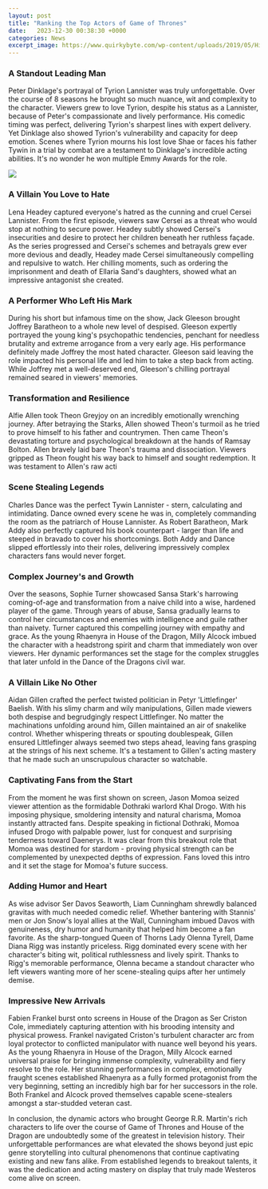 ```yaml
---
layout: post
title: "Ranking the Top Actors of Game of Thrones"
date:   2023-12-30 00:38:30 +0000
categories: News
excerpt_image: https://www.quirkybyte.com/wp-content/uploads/2019/05/Highest-Paid-GOT-Actors-Sansa-Stark-Jon-Snow-Jaime-Cersei-Lannister.jpg
---
```

### A Standout Leading Man
Peter Dinklage's portrayal of Tyrion Lannister was truly unforgettable. Over the course of 8 seasons he brought so much nuance, wit and complexity to the character. Viewers grew to love Tyrion, despite his status as a Lannister, because of Peter's compassionate and lively performance. His comedic timing was perfect, delivering Tyrion's sharpest lines with expert delivery. Yet Dinklage also showed Tyrion's vulnerability and capacity for deep emotion. Scenes where Tyrion mourns his lost love Shae or faces his father Tywin in a trial by combat are a testament to Dinklage's incredible acting abilities. It's no wonder he won multiple Emmy Awards for the role.


![](https://www.quirkybyte.com/wp-content/uploads/2019/05/Highest-Paid-GOT-Actors-Sansa-Stark-Jon-Snow-Jaime-Cersei-Lannister.jpg)
### A Villain You Love to Hate
Lena Headey captured everyone's hatred as the cunning and cruel Cersei Lannister. From the first episode, viewers saw Cersei as a threat who would stop at nothing to secure power. Headey subtly showed Cersei's insecurities and desire to protect her children beneath her ruthless façade. As the series progressed and Cersei's schemes and betrayals grew ever more devious and deadly, Headey made Cersei simultaneously compelling and repulsive to watch. Her chilling moments, such as ordering the imprisonment and death of Ellaria Sand's daughters, showed what an impressive antagonist she created.

### A Performer Who Left His Mark
During his short but infamous time on the show, Jack Gleeson brought Joffrey Baratheon to a whole new level of despised. Gleeson expertly portrayed the young king's psychopathic tendencies, penchant for needless brutality and extreme arrogance from a very early age. His performance definitely made Joffrey the most hated character. Gleeson said leaving the role impacted his personal life and led him to take a step back from acting. While Joffrey met a well-deserved end, Gleeson's chilling portrayal remained seared in viewers' memories.

### Transformation and Resilience
Alfie Allen took Theon Greyjoy on an incredibly emotionally wrenching journey. After betraying the Starks, Allen showed Theon's turmoil as he tried to prove himself to his father and countrymen. Then came Theon's devastating torture and psychological breakdown at the hands of Ramsay Bolton. Allen bravely laid bare Theon's trauma and dissociation. Viewers gripped as Theon fought his way back to himself and sought redemption. It was testament to Allen's raw acti

### Scene Stealing Legends
Charles Dance was the perfect Tywin Lannister - stern, calculating and intimidating. Dance owned every scene he was in, completely commanding the room as the patriarch of House Lannister. As Robert Baratheon, Mark Addy also perfectly captured his book counterpart - larger than life and steeped in bravado to cover his shortcomings. Both Addy and Dance slipped effortlessly into their roles, delivering impressively complex characters fans would never forget.

### Complex Journey's and Growth
Over the seasons, Sophie Turner showcased Sansa Stark's harrowing coming-of-age and transformation from a naive child into a wise, hardened player of the game. Through years of abuse, Sansa gradually learns to control her circumstances and enemies with intelligence and guile rather than naivety.
Turner captured this compelling journey with empathy and grace.
As the young Rhaenyra in House of the Dragon, Milly Alcock imbued the character with a headstrong spirit and charm that immediately won over viewers. Her dynamic performances set the stage for the complex struggles that later unfold in the Dance of the Dragons civil war.

### A Villain Like No Other
Aidan Gillen crafted the perfect twisted politician in Petyr 'Littlefinger' Baelish. With his slimy charm and wily manipulations, Gillen made viewers both despise and begrudgingly respect Littlefinger. No matter the machinations unfolding around him, Gillen maintained an air of snakelike control. Whether whispering threats or spouting doublespeak, Gillen ensured Littlefinger always seemed two steps ahead, leaving fans grasping at the strings of his next scheme. It's a testament to Gillen's acting mastery that he made such an unscrupulous character so watchable.

### Captivating Fans from the Start
From the moment he was first shown on screen, Jason Momoa seized viewer attention as the formidable Dothraki warlord Khal Drogo. With his imposing physique, smoldering intensity and natural charisma, Momoa instantly attracted fans. Despite speaking in fictional Dothraki, Momoa infused Drogo with palpable power, lust for conquest and surprising tenderness toward Daenerys. It was clear from this breakout role that Momoa was destined for stardom - proving physical strength can be complemented by unexpected depths of expression. Fans loved this intro and it set the stage for Momoa's future success.

### Adding Humor and Heart
As wise advisor Ser Davos Seaworth, Liam Cunningham shrewdly balanced gravitas with much needed comedic relief. Whether bantering with Stannis' men or Jon Snow's loyal allies at the Wall, Cunningham imbued Davos with genuineness, dry humor and humanity that helped him become a fan favorite.
As the sharp-tongued Queen of Thorns Lady Olenna Tyrell, Dame Diana Rigg was instantly priceless. Rigg dominated every scene with her character's biting wit, political ruthlessness and lively spirit. Thanks to Rigg's memorable performance, Olenna became a standout character who left viewers wanting more of her scene-stealing quips after her untimely demise.

### Impressive New Arrivals
Fabien Frankel burst onto screens in House of the Dragon as Ser Criston Cole, immediately capturing attention with his brooding intensity and physical prowess. Frankel navigated Criston's turbulent character arc from loyal protector to conflicted manipulator with nuance well beyond his years.
As the young Rhaenyra in House of the Dragon, Milly Alcock earned universal praise for bringing immense complexity, vulnerability and fiery resolve to the role. Her stunning performances in complex, emotionally fraught scenes established Rhaenyra as a fully formed protagonist from the very beginning, setting an incredibly high bar for her successors in the role. Both Frankel and Alcock proved themselves capable scene-stealers amongst a star-studded veteran cast.

In conclusion, the dynamic actors who brought George R.R. Martin's rich characters to life over the course of Game of Thrones and House of the Dragon are undoubtedly some of the greatest in television history. Their unforgettable performances are what elevated the shows beyond just epic genre storytelling into cultural phenomenons that continue captivating existing and new fans alike. From established legends to breakout talents, it was the dedication and acting mastery on display that truly made Westeros come alive on screen.
